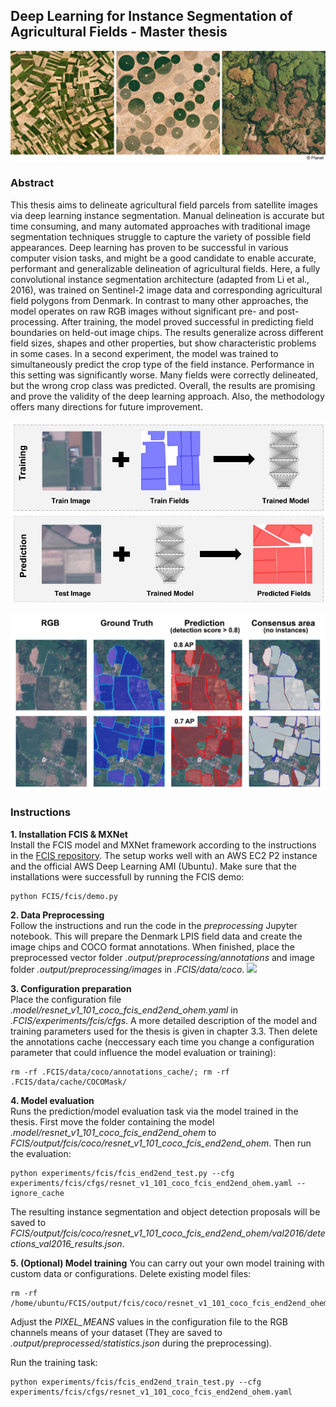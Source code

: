 ## Deep Learning for Instance Segmentation of Agricultural Fields - Master thesis

![](figures/fieldsPlanet.jpg)

### Abstract
This thesis aims to delineate agricultural field parcels from satellite images via deep learning 
instance segmentation. Manual delineation is accurate but time consuming, and many 
automated approaches with traditional image segmentation techniques struggle to capture 
the variety of possible field appearances. Deep learning has proven to be successful in 
various computer vision tasks, and might be a good candidate to enable accurate, 
performant and generalizable delineation of agricultural fields. Here, a fully convolutional 
instance segmentation architecture (adapted from Li et al., 2016), was trained on Sentinel-2 
image data and corresponding agricultural field polygons from Denmark. In contrast to many 
other approaches, the model operates on raw RGB images without significant pre- and 
post-processing. After training, the model proved successful in predicting field boundaries on 
held-out image chips. The results generalize across different field sizes, shapes and other 
properties, but show characteristic problems in some cases. In a second experiment, the 
model was trained to simultaneously predict the crop type of the field instance. Performance 
in this setting was significantly worse. Many fields were correctly delineated, but the wrong 
crop class was predicted. Overall, the results are promising and prove the validity of the deep 
learning approach. Also, the methodology offers many directions for future improvement.

![](figures/train_predict.jpg)    
    
![](figures/results.jpg)    

### Instructions
    
**1. Installation FCIS & MXNet**   
Install the FCIS model and MXNet framework according to the instructions in the [FCIS repository](https://github.com/msracver/FCIS). The setup works well with an AWS EC2 P2 instance and the official AWS Deep Learning AMI (Ubuntu). Make sure that the installations were successfull by running the FCIS demo: 
```
python FCIS/fcis/demo.py
```

**2. Data Preprocessing**    
Follow the instructions and run the code in the *preprocessing* Jupyter notebook. This will prepare the Denmark LPIS field data and create the image chips and COCO format annotations. When finished, place the preprocessed vector folder *.output/preprocessing/annotations* and image folder *.output/preprocessing/images* in *.FCIS/data/coco*.
![](figures/preprocessing_demo.jpg)    
    
**3. Configuration preparation**    
Place the configuration file *.model/resnet_v1_101_coco_fcis_end2end_ohem.yaml* in *.FCIS/experiments/fcis/cfgs*. A more detailed description of the model and training parameters used for the thesis is given in chapter 3.3. Then delete the annotations cache (neccessary each time you change a configuration parameter that could influence the model evaluation or training):    
```
rm -rf .FCIS/data/coco/annotations_cache/; rm -rf .FCIS/data/cache/COCOMask/  
```
    
**4. Model evaluation**    
Runs the prediction/model evaluation task via the model trained in the thesis. First move the folder containing the model *.model/resnet_v1_101_coco_fcis_end2end_ohem* to *FCIS/output/fcis/coco/resnet_v1_101_coco_fcis_end2end_ohem*. Then run the evaluation:
```
python experiments/fcis/fcis_end2end_test.py --cfg experiments/fcis/cfgs/resnet_v1_101_coco_fcis_end2end_ohem.yaml --ignore_cache
```
The resulting instance segmentation and object detection proposals will be saved to *FCIS/output/fcis/coco/resnet_v1_101_coco_fcis_end2end_ohem/val2016/detections_val2016_results.json*.   
    
**5. (Optional) Model training**
You can carry out your own model training with custom data or configurations. 
Delete existing model files:     
```
rm -rf /home/ubuntu/FCIS/output/fcis/coco/resnet_v1_101_coco_fcis_end2end_ohem/
```    
Adjust the *PIXEL_MEANS* values in the configuration file to the RGB channels means of your dataset (They are saved to *.output/preprocessed/statistics.json* during the preprocessing).    
   
Run the training task:     
```
python experiments/fcis/fcis_end2end_train_test.py --cfg experiments/fcis/cfgs/resnet_v1_101_coco_fcis_end2end_ohem.yaml
```

